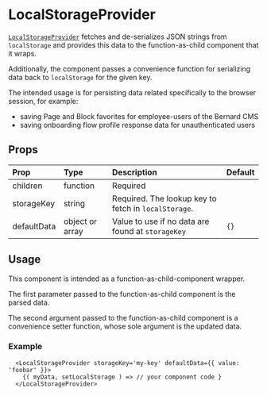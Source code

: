 # LocalStorageProvider

[`LocalStorageProvider`](https://github.com/zakness/birchbox-gitbook/tree/1ad9356b440d8ffd191f6222475ef6f0c15444b0/src/components/LocalStorageProvider/index.js) fetches and de-serializes JSON strings from `localStorage` and provides this data to the function-as-child component that it wraps.

Additionally, the component passes a convenience function for serializing data back to `localStorage` for the given key.

The intended usage is for persisting data related specifically to the browser session, for example:

* saving Page and Block favorites for employee-users of the Bernard CMS
* saving onboarding flow profile response data for unauthenticated users

## Props

| Prop | Type | Description | Default |
| :--- | :--- | :--- | :--- |
| children | function | Required |  |
| storageKey | string | Required. The lookup key to fetch in `localStorage`. |  |
| defaultData | object or array | Value to use if no data are found at `storageKey` | `{}` |

## Usage

This component is intended as a function-as-child-component wrapper.

The first parameter passed to the function-as-child component is the parsed data.

The second argument passed to the function-as-child component is a convenience setter function, whose sole argument is the updated data.

### Example

```text
  <LocalStorageProvider storageKey='my-key' defaultData={{ value: 'foobar' }}>
    {( myData, setLocalStorage ) => // your component code }
  </LocalStorageProvider>
```

